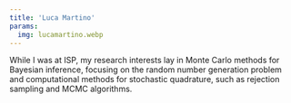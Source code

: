```yaml
---
title: 'Luca Martino'
params:
  img: lucamartino.webp
---
```


While I was at ISP, my research interests lay in Monte Carlo methods for Bayesian inference, focusing on the random number generation problem and computational methods for stochastic quadrature, such as rejection sampling and MCMC algorithms.